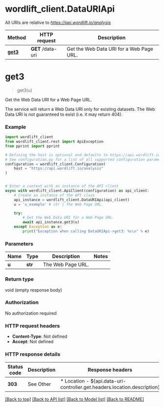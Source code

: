 # wordlift_client.DataURIApi

All URIs are relative to *https://api.wordlift.io/analysis*

Method | HTTP request | Description
------------- | ------------- | -------------
[**get3**](DataURIApi.md#get3) | **GET** /data-uri | Get the Web Data URI for a Web Page URL.


# **get3**
> get3(u)

Get the Web Data URI for a Web Page URL.

The service will return a Web Data URI only for existing datasets. The Web Data URI is not guaranteed to exist (i.e. it may return 404). 

### Example


```python
import wordlift_client
from wordlift_client.rest import ApiException
from pprint import pprint

# Defining the host is optional and defaults to https://api.wordlift.io/analysis
# See configuration.py for a list of all supported configuration parameters.
configuration = wordlift_client.Configuration(
    host = "https://api.wordlift.io/analysis"
)


# Enter a context with an instance of the API client
async with wordlift_client.ApiClient(configuration) as api_client:
    # Create an instance of the API class
    api_instance = wordlift_client.DataURIApi(api_client)
    u = 'u_example' # str | The Web Page URL.

    try:
        # Get the Web Data URI for a Web Page URL.
        await api_instance.get3(u)
    except Exception as e:
        print("Exception when calling DataURIApi->get3: %s\n" % e)
```



### Parameters


Name | Type | Description  | Notes
------------- | ------------- | ------------- | -------------
 **u** | **str**| The Web Page URL. | 

### Return type

void (empty response body)

### Authorization

No authorization required

### HTTP request headers

 - **Content-Type**: Not defined
 - **Accept**: Not defined

### HTTP response details

| Status code | Description | Response headers |
|-------------|-------------|------------------|
**303** | See Other |  * Location - ${api.data-uri-controller.get.headers.location.description} <br>  |

[[Back to top]](#) [[Back to API list]](../README.md#documentation-for-api-endpoints) [[Back to Model list]](../README.md#documentation-for-models) [[Back to README]](../README.md)

